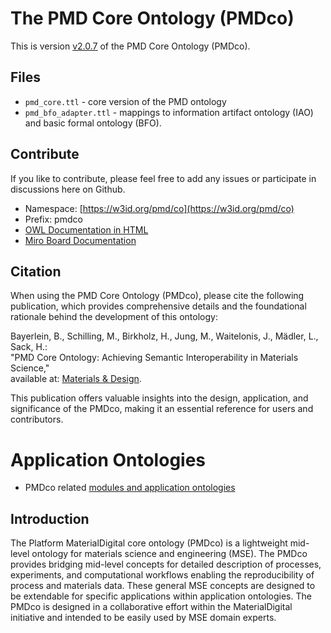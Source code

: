 # The PMD Core Ontology (PMDco)

This is version [v2.0.7](https://github.com/materialdigital/core-ontology/releases/tag/v2.0.7) of the PMD Core Ontology (PMDco).

## Files
- `pmd_core.ttl` - core version of the PMD ontology
- `pmd_bfo_adapter.ttl` - mappings to information artifact ontology (IAO) and basic formal ontology (BFO).

## Contribute
If you like to contribute, please feel free to add any issues or participate in discussions here on Github.

- Namespace: [https://w3id.org/pmd/co](https://w3id.org/pmd/co)
- Prefix: pmdco
- [OWL Documentation in HTML](https://w3id.org/pmd/co)
- [Miro Board Documentation](https://miro.com/app/board/uXjVPn5wGiA=)

## Citation
When using the PMD Core Ontology (PMDco), please cite the following publication, which provides comprehensive details and the foundational rationale behind the development of this ontology:

Bayerlein, B., Schilling, M., Birkholz, H., Jung, M., Waitelonis, J., Mädler, L., Sack, H.:  
"PMD Core Ontology: Achieving Semantic Interoperability in Materials Science,"  
available at: [Materials & Design](https://doi.org/10.1016/j.matdes.2023.112603).
  
This publication offers valuable insights into the design, application, and significance of the PMDco, making it an essential reference for users and contributors.


# Application Ontologies

- PMDco related [modules and application ontologies](https://github.com/materialdigital/application-ontologies)

## Introduction
The Platform MaterialDigital core ontology (PMDco) is a lightweight mid-level ontology for materials science and engineering (MSE). The PMDco provides bridging mid-level concepts for detailed description of processes, experiments, and computational workflows enabling the reproducibility of process and materials data. These general MSE concepts are designed to be extendable for specific applications within application ontologies. The PMDco is designed in a collaborative effort within the MaterialDigital initiative and intended to be easily used by MSE domain experts.

